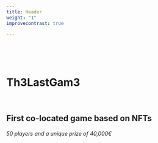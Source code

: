 ```yaml
---
title: Header
weight: "1"
improvecontrast: true

---
```

&nbsp;

&nbsp;
&nbsp;
&nbsp;
&nbsp;

# Th3LastGam3

&nbsp;




## First co-located game based on NFTs



###### 50 players and a unique prize of 40,000€